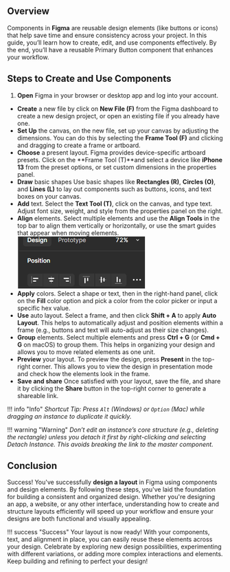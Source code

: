 
## Overview
Components in **Figma** are reusable design elements (like buttons or icons) that help save time and ensure consistency across your project. In this guide, you’ll learn how to create, edit, and use components effectively. By the end, you’ll have a reusable Primary Button component that enhances your workflow.

## Steps to Create and Use Components

1. **Open** Figma in your browser or desktop app and log into your account.
* **Create** a new file by click on **New File (F)** from the Figma dashboard to create a new design project, or open an existing file if you already have one.
* **Set Up** the canvas, on the new file, set up your canvas by adjusting the dimensions. You can do this by selecting the **Frame Tool (F)** and clicking and dragging to create a frame or artboard.
* **Choose** a present layout. Figma provides device-specific artboard presets. Click on the **Frame Tool (T)**and select a device like **iPhone 13** from the preset options, or set custom dimensions in the properties panel.
* **Draw** basic shapes Use basic shapes like **Rectangles (R)**, **Circles (O)**, and **Lines (L)** to lay out components such as buttons, icons, and text boxes on your canvas.
* **Add** text. Select the **Text Tool (T)**, click on the canvas, and type text. Adjust font size, weight, and style from the properties panel on the right.
* **Align** elements. Select multiple elements and use the **Align Tools** in the top bar to align them vertically or horizontally, or use the smart guides that appear when moving elements.
![image](assets/Align.png "Set align")
* **Apply** colors. Select a shape or text, then in the right-hand panel, click on the **Fill** color option and pick a color from the color picker or input a specific hex value.
* **Use** auto layout. Select a frame, and then click **Shift + A** to apply **Auto Layout**. This helps to automatically adjust and position elements within a frame (e.g., buttons and text will auto-adjust as their size changes).
* **Group** elements. Select multiple elements and press **Ctrl + G** (or **Cmd + G** on macOS) to group them. This helps in organizing your design and allows you to move related elements as one unit.
* **Preview** your layout. To preview the design, press **Present** in the top-right corner. This allows you to view the design in presentation mode and check how the elements look in the frame.
* **Save and share** Once satisfied with your layout, save the file, and share it by clicking the **Share** button in the top-right corner to generate a shareable link.

!!! info "Info"
    *Shortcut Tip: Press `Alt` (Windows) or `Option` (Mac) while dragging an instance to duplicate it quickly.*

!!! warning "Warning"
    *Don’t edit an instance’s core structure (e.g., deleting the rectangle) unless you detach it first by right-clicking and selecting Detach Instance. This avoids breaking the link to the master component.* 

## Conclusion

Success! You've successfully **design a layout** in Figma using components and design elements. By following these steps, you've laid the foundation for building a consistent and organized design. Whether you're designing an app, a website, or any other interface, understanding how to create and structure layouts efficiently will speed up your workflow and ensure your designs are both functional and visually appealing.

!!! success "Success"
    Your layout is now ready! With your components, text, and alignment in place, you can easily reuse these elements across your design. Celebrate by exploring new design possibilities, experimenting with different variations, or adding more complex interactions and elements. Keep building and refining to perfect your design!